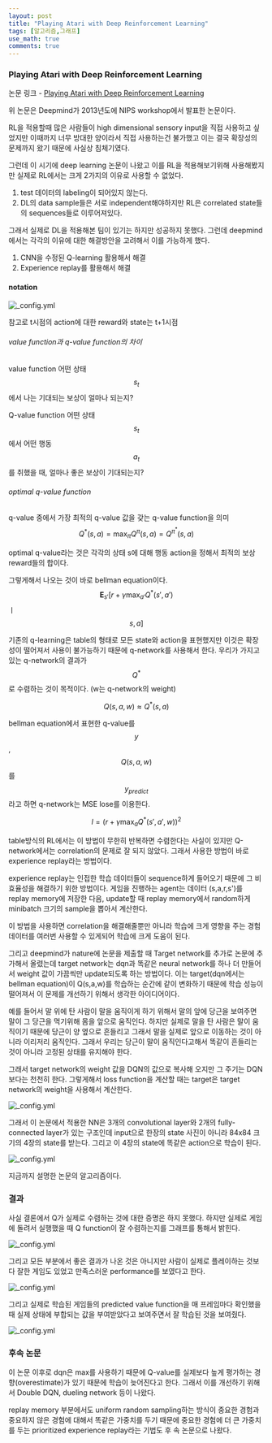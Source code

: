 ```yaml
---
layout: post
title: "Playing Atari with Deep Reinforcement Learning"
tags: [알고리즘,그래프]
use_math: true
comments: true
---
```

### Playing Atari with Deep Reinforcement Learning

논문 링크 - [Playing Atari with Deep Reinforcement Learning](https://arxiv.org/pdf/1312.5602.pdf)

위 논문은 Deepmind가 2013년도에 NIPS workshop에서 발표한 논문이다.

RL을 적용할때 많은 사람들이 high dimensional sensory input을 직접 사용하고 싶었지만 이때까지 너무 방대한 양이라서 직접 사용하는건 불가했고 이는 결국 확장성의 문제까지 왔기 때문에 사실상 침체기였다.

그런데 이 시기에 deep learning 논문이 나왔고 이를 RL을 적용해보기위해 사용해봤지만 실제로 RL에서는 크게 2가지의 이유로 사용할 수 없었다.

1. test 데이터의 labeling이 되어있지 않는다.
2. DL의 data sample들은 서로 independent해야하지만 RL은 correlated state들의 sequences들로 이루어져있다.

그래서 실제로 DL을 적용해본 팀이 있기는 하지만 성공하지 못했다. 그런데 deepmind에서는 각각의 이유에 대한 해결방안을 고려해서 이를 가능하게 했다. 

1. CNN을 수정된 Q-learning 활용해서 해결
2. Experience replay를 활용해서 해결

#### notation

![_config.yml]({{site.baseurl}}/images/dqn/1.PNG)

참고로 t시점의 action에 대한 reward와 state는 t+1시점

###### value function과 q-value function의 차이

value function
어떤 상태 $$s_t$$에서 나는 기대되는 보상이 얼마나 되는지?

Q-value function
어떤 상태 $$s_t$$에서 어떤 행동 $$a_t$$를 취했을 때, 얼마나 좋은 보상이 기대되는지?

###### optimal q-value function

q-value 중에서 가장 최적의 q-value 값을 갖는 q-value function을 의미
$$Q^{*}(s,a)=\max_{\pi }Q^{\pi}(s,a)=Q^{\pi^{*}}(s,a)$$

optimal q-value라는 것은 각각의 상태 s에 대해 행동 action을 정해서 최적의 보상 reward들의 합이다.

그렇게해서 나오는 것이 바로 bellman equation이다.
$$\mathbf{E}_{s'}[r+\gamma\max_{a'}Q^{*}(s',a')$$ㅣ$$s,a]$$

기존의 q-learning은 table의 형태로 모든 state와 action을 표현했지만 이것은 확장성이 떨어져서 사용이 불가능하기 때문에 q-network를 사용해서 한다. 우리가 가지고 있는 q-network의 결과가 $$Q^{*}$$로 수렴하는 것이 목적이다. (w는 q-network의 weight)

$$Q(s,a,w)\approx Q^{*}(s,a)$$


bellman equation에서 표현한 q-value를 $$y$$, $$Q(s,a,w)$$를 $$y_{predict}$$라고 하면 q-network는 MSE lose를 이용한다.

$$ l = (r + \gamma\max_{a}Q^{*}(s',a',w))^2$$


table방식의 RL에서는 이 방법이 무한히 반복하면 수렴한다는 사실이 있지만 Q-network에서는 correlation의 문제로 잘 되지 않았다. 그래서 사용한 방법이 바로 experience replay라는 방법이다.

experience replay는 인접한 학습 데이터들이 sequence하게 들어오기 때문에 그 비효율성을 해결하기 위한 방법이다. 게임을 진행하는 agent는 데이터 (s,a,r,s')를 replay memory에 저장한 다음, update할 때 replay memory에서 random하게 minibatch 크기의 sample을 뽑아서 계산한다.

이 방법을 사용하면 correlation을 해결해줄뿐만 아니라 학습에 크게 영향을 주는 경험 데이터를 여러번 사용할 수 있게되어 학습에 크게 도움이 된다.

그리고 deepmind가 nature에 논문을 제출할 때 Target network를 추가로 논문에 추가해서 올렸는데 target network는 dqn과 똑같은 neural network를 하나 더 만들어서 weight 값이 가끔씩만 update되도록 하는 방법이다. 이는 target(dqn에서는 bellman equation)이 Q(s,a,w)를 학습하는 순간에 같이 변화하기 때문에 학습 성능이 떨어져서 이 문제를 개선하기 위해서 생각한 아이디어이다.

예를 들어서 말 위에 탄 사람이 말을 움직이게 하기 위해서 말의 앞에 당근을 보여주면 말이 그 당근을 먹기위해 몸을 앞으로 움직인다. 하지만 실제로 말을 탄 사람은 말이 움직이기 때문에 당근이 양 옆으로 흔들리고 그래서 말을 실제로 앞으로 이동하는 것이 아니라 이리저리 움직인다. 그래서 우리는 당근이 말이 움직인다고해서 똑같이 흔들리는 것이 아니라 고정된 상태를 유지해야 한다.

그래서 target network의 weight 값을 DQN의 값으로 복사해 오지만 그 주기는 DQN보다는 천천히 한다. 그렇게해서 loss function을 계산할 때는 target은 target network의 weight을 사용해서 계산한다.

![_config.yml]({{site.baseurl}}/images/dqn/2.PNG)

그래서 이 논문에서 적용한 NN은 3개의 convolutional layer와 2개의 fully-connected layer가 있는 구조인데 input으로 한장의 state 사진이 아니라 84x84 크기의 4장의 state를 받는다. 그리고 이 4장의 state에 똑같은 action으로 학습이 된다.

![_config.yml]({{site.baseurl}}/images/dqn/3.PNG)

지금까지 설명한 논문의 알고리즘이다.

### 결과
사실 결론에서 Q가 실제로 수렴하는 것에 대한 증명은 하지 못했다. 하지만 실제로 게임에 돌려서 실행했을 때 Q function이 잘 수렴하는지를 그래프를 통해서 밝힌다.

![_config.yml]({{site.baseurl}}/images/dqn/4.PNG)

그리고 모든 부분에서 좋은 결과가 나온 것은 아니지만 사람이 실제로 플레이하는 것보다 잘한 게임도 있었고 만족스러운 performance를 보였다고 한다.

![_config.yml]({{site.baseurl}}/images/dqn/5.PNG)

그리고 실제로 학습된 게임들의 predicted value function을 매 프레임마다 확인했을 때 실제 상태에 부합되는 값을 부여받았다고 보여주면서 잘 학습된 것을 보여줬다.

![_config.yml]({{site.baseurl}}/images/dqn/6.PNG)

### 후속 논문

이 논문 이후로 dqn은 max를 사용하기 때문에 Q-value를 실제보다 높게 평가하는 경향(overestimate)가 있기 때문에 학습이 늦어진다고 한다. 그래서 이를 개선하기 위해서 Double DQN, dueling network 등이 나왔다.

replay memory 부분에서도 uniform random sampling하는 방식이 중요한 경험과 중요하지 않은 경험에 대해서 똑같은 가중치를 두기 때문에 중요한 경험에 더 큰 가중치를 두는 prioritized experience replay라는 기법도 후 속 논문으로 나왔다.
